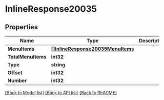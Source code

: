 # InlineResponse20035

## Properties

Name | Type | Description | Notes
------------ | ------------- | ------------- | -------------
**MenuItems** | [**[]InlineResponse20035MenuItems**](inline_response_200_35_menuItems.md) |  | 
**TotalMenuItems** | **int32** |  | 
**Type** | **string** |  | 
**Offset** | **int32** |  | 
**Number** | **int32** |  | 

[[Back to Model list]](../README.md#documentation-for-models) [[Back to API list]](../README.md#documentation-for-api-endpoints) [[Back to README]](../README.md)


